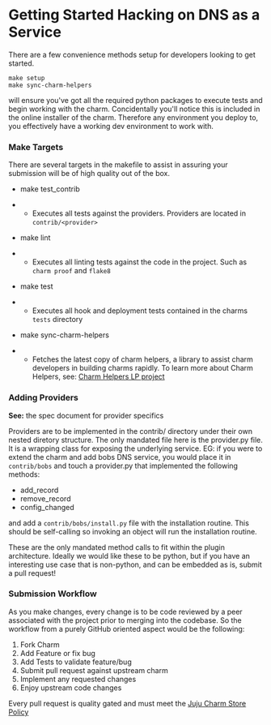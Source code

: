 # Getting Started Hacking on DNS as a Service

There are a few convenience methods setup for developers looking to get started.

    make setup
    make sync-charm-helpers
    
will ensure you've got all the required python packages to execute tests and begin working with the charm. Concidentally you'll notice this is included in the online installer of the charm. Therefore any environment you deploy to, you effectively have a working dev environment to work with.

### Make Targets

There are several targets in the makefile to assist in assuring your submission will be of high quality out of the box.

- make test_contrib 
- - Executes all tests against the providers. Providers are located in `contrib/<provider>`

- make lint
- - Executes all linting tests against the code in the project. Such as `charm proof` and `flake8`

- make test
- - Executes all hook and deployment tests contained in the charms `tests` directory

- make sync-charm-helpers
- - Fetches the latest copy of charm helpers, a library to assist charm developers in building charms rapidly. To learn more about Charm Helpers, see: [Charm Helpers LP project](https://launchpad.net/charm-helpers)


### Adding Providers

**See:** the spec document for provider specifics

Providers are to be implemented in the contrib/ directory under their own nested diretory structure. The only mandated file here is the provider.py file. It is a wrapping class for exposing the underlying service. EG: if you were to extend the charm and add bobs DNS service, you would place it in `contrib/bobs` and touch a provider.py that implemented the following methods:

- add_record
- remove_record
- config_changed

and add a `contrib/bobs/install.py` file with the installation routine. This should be self-calling so invoking an object will run the installation routine.


These are the only mandated method calls to fit within the plugin architecture. Ideally we would like these to be python, but if you have an interesting use case that is non-python, and can be embedded as is, submit a pull request!


### Submission Workflow

As you make changes, every change is to be code reviewed by a peer associated with the project prior to merging into the codebase. So the workflow from a purely GitHub oriented aspect would be the following:

1. Fork Charm
2. Add Feature or fix bug
3. Add Tests to validate feature/bug
4. Submit pull request against upstream charm
5. Implement any requested changes
6. Enjoy upstream code changes

Every pull request is quality gated and must meet the [Juju Charm Store Policy](https://juju.ubuntu.com/docs/authors-charm-policy.html)


